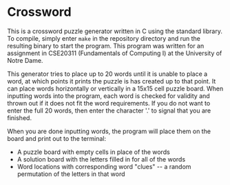 # Crossword

This is a crossword puzzle generator written in C using the standard library. To compile, simply enter `make` in the repository directory and run the resulting binary to start the program. This program was written for an assignment in CSE20311 (Fundamentals of Computing I) at the University of Notre Dame.

This generator tries to place up to 20 words until it is unable to place a word, at which points it prints the puzzle is has created up to that point. It can place words horizontally or vertically in a 15x15 cell puzzle board. When inputting words into the program, each word is checked for validity and thrown out if it does not fit the word requirements. If you do not want to enter the full 20 words, then enter the character '.' to signal that you are finished.

When you are done inputting words, the program will place them on the board and print out to the terminal:

- A puzzle board with empty cells in place of the words
- A solution board with the letters filled in for all of the words
- Word locations with corresponding word "clues" -- a random permutation of the letters in that word
